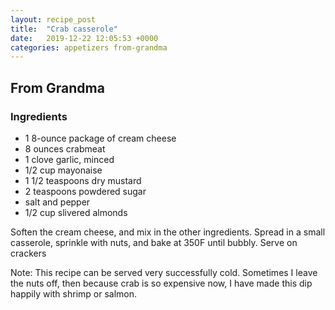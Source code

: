 ```yaml
---
layout: recipe_post
title:  "Crab casserole"
date:   2019-12-22 12:05:53 +0000
categories: appetizers from-grandma
---
```


## From Grandma
### Ingredients
* 1 8-ounce package of cream cheese
* 8 ounces crabmeat 
* 1 clove garlic, minced
* 1/2 cup mayonaise
* 1 1/2 teaspoons dry mustard
* 2 teaspoons powdered sugar
* salt and pepper
* 1/2 cup slivered almonds


Soften the cream cheese, and mix in the other ingredients. Spread in a small casserole, sprinkle with nuts, and bake at 350F until bubbly. Serve on crackers



Note: This recipe can be served very successfully cold. Sometimes I leave the nuts off, then because crab is so expensive now, I have made this dip happily with shrimp or salmon.
